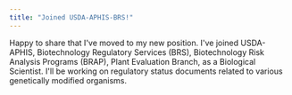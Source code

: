 ```yaml
---
title: "Joined USDA-APHIS-BRS!"
---
```


Happy to share that I've moved to my new position. I've joined USDA-APHIS, Biotechnology Regulatory Services (BRS), Biotechnology Risk Analysis Programs (BRAP), Plant Evaluation Branch, as a Biological Scientist. I'll be working on regulatory status documents related to various genetically modified organisms.

